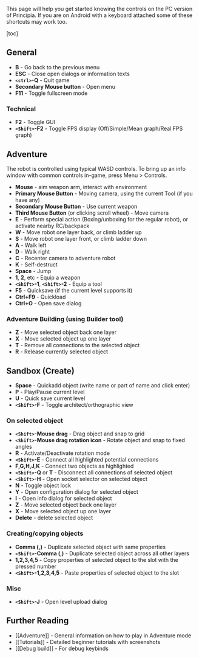 This page will help you get started knowing the controls on the PC version of Principia. If you are on Android with a keyboard attached some of these shortcuts may work too.

[toc]

## General
- **B** - Go back to the previous menu
- **ESC** - Close open dialogs or information texts
- **`<ctrl>`-Q** - Quit game
- **Secondary Mouse button** - Open menu
- **F11** - Toggle fullscreen mode

### Technical
- **F2** - Toggle GUI
- **`<Shift>`-F2** - Toggle FPS display (Off/Simple/Mean graph/Real FPS graph)

## Adventure
The robot is controlled using typical WASD controls. To bring up an info window with common controls in-game, press Menu > Controls.

- **Mouse** - aim weapon arm, interact with environment
- **Primary Mouse Button** - Moving camera, using the current Tool (if you have any)
- **Secondary Mouse Button** - Use current weapon
- **Third Mouse Button** (or clicking scroll wheel) - Move camera
- **E** - Perform special action (Boxing/unboxing for the regular robot), or activate nearby RC/backpack
- **W** - Move robot one layer back, or climb ladder up
- **S** - Move robot one layer front, or climb ladder down
- **A** - Walk left
- **D** - Walk right
- **C** - Recenter camera to adventure robot
- **K** - Self-destruct
- **Space** - Jump
- **1**, **2**, etc - Equip a weapon
- **`<Shift>`-1**, **`<Shift>`-2** - Equip a tool
- **F5** - Quicksave (if the current level supports it)
- **Ctrl+F9** - Quickload
- **Ctrl+O** - Open save dialog

### Adventure Building (using Builder tool)
- **Z** - Move selected object back one layer
- **X** - Move selected object up one layer
- **T** - Remove all connections to the selected object
- **R** - Release currently selected object

## Sandbox (Create)
- **Space** - Quickadd object (write name or part of name and click enter)
- **P** - Play/Pause current level
- **U** - Quick save current level
- **`<Shift>`-F** - Toggle architect/orthographic view

### On selected object
- **`<Shift>`-Mouse drag** - Drag object and snap to grid
- **`<Shift>`-Mouse drag rotation icon** - Rotate object and snap to fixed angles
- **R** - Activate/Deactivate rotation mode
- **`<Shift>`-E** - Connect all highlighted potential connections
- **F,G,H,J,K** - Connect two objects as highlighted
- **`<Shift>`-Q** or **T** - Disconnect all connections of selected object
- **`<Shift>`-H** - Open socket selector on selected object
- **N** - Toggle object lock
- **Y** - Open configuration dialog for selected object
- **I** - Open info dialog for selected object
- **Z** - Move selected object back one layer
- **X** - Move selected object up one layer
- **Delete** - delete selected object

### Creating/copying objects
- **Comma (,)** - Duplicate selected object with same properties
- **`<Shift>`-Comma (,)** - Duplicate selected object across all other layers
- **1,2,3,4,5** - Copy properties of selected object to the slot with the pressed number
- **`<Shift>`-1,2,3,4,5** - Paste properties of selected object to the slot

### Misc
- **`<Shift>`-J** - Open level upload dialog

## Further Reading
- [[Adventure]] - General information on how to play in Adventure mode
- [[Tutorials]] - Detailed beginner tutorials with screenshots
- [[Debug build]] - For debug keybinds
